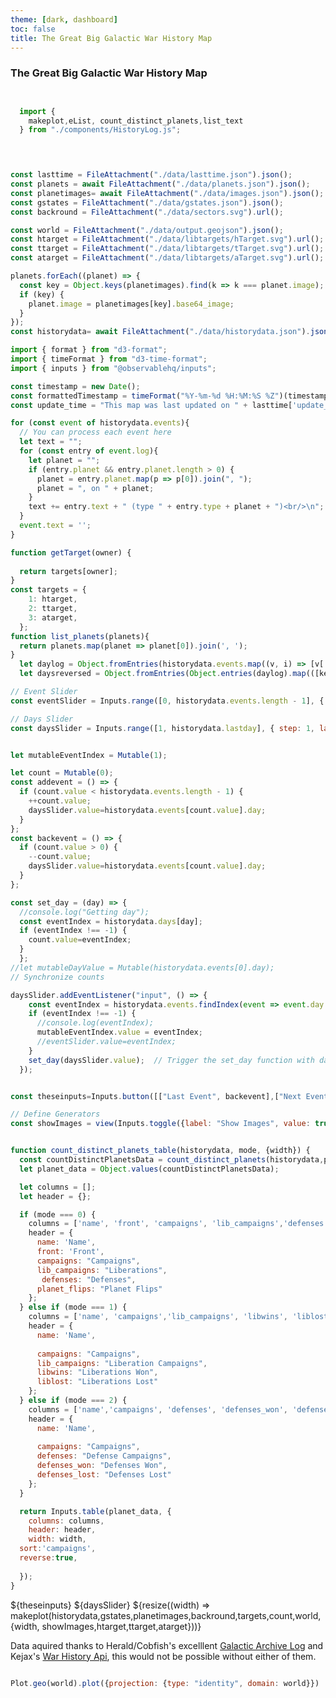 ```yaml
---
theme: [dark, dashboard]
toc: false
title: The Great Big Galactic War History Map
---
```

### The Great Big Galactic War History Map



```js


  import {
    makeplot,eList, count_distinct_planets,list_text
  } from "./components/HistoryLog.js";
  
```

```js


const lasttime = FileAttachment("./data/lasttime.json").json();
const planets = await FileAttachment("./data/planets.json").json();
const planetimages= await FileAttachment("./data/images.json").json();
const gstates = FileAttachment("./data/gstates.json").json();
const backround = FileAttachment("./data/sectors.svg").url();

const world = FileAttachment("./data/output.geojson").json();
const htarget = FileAttachment("./data/libtargets/hTarget.svg").url();
const ttarget = FileAttachment("./data/libtargets/tTarget.svg").url();
const atarget = FileAttachment("./data/libtargets/aTarget.svg").url();

planets.forEach((planet) => {
  const key = Object.keys(planetimages).find(k => k === planet.image);
  if (key) {
    planet.image = planetimages[key].base64_image;
  }
});
const historydata= await FileAttachment("./data/historydata.json").json();
```
```js
import { format } from "d3-format";
import { timeFormat } from "d3-time-format";
import { inputs } from "@observablehq/inputs";

const timestamp = new Date();
const formattedTimestamp = timeFormat("%Y-%m-%d %H:%M:%S %Z")(timestamp);
const update_time = "This map was last updated on " + lasttime['update_time'];

for (const event of historydata.events){
  // You can process each event here
  let text = "";
  for (const entry of event.log){
    let planet = "";
    if (entry.planet && entry.planet.length > 0) {
      planet = entry.planet.map(p => p[0]).join(", ");
      planet = ", on " + planet;
    }
    text += entry.text + " (type " + entry.type + planet + ")<br/>\n";
  }
  event.text = '';
}


```
```js
function getTarget(owner) {
  
  return targets[owner];
}
const targets = {
    1: htarget,
    2: ttarget,
    3: atarget,
  };
function list_planets(planets){
  return planets.map(planet => planet[0]).join(', ');
}
  let daylog = Object.fromEntries(historydata.events.map((v, i) => [v['day'], i]));
  let daysreversed = Object.fromEntries(Object.entries(daylog).map(([key, value]) => [value, key]));

// Event Slider
const eventSlider = Inputs.range([0, historydata.events.length - 1], { step: 1, label: "Event Slider", value: 0 });

// Days Slider
const daysSlider = Inputs.range([1, historydata.lastday], { step: 1, label: "Days Slider", value: 1, width:'100%' });


let mutableEventIndex = Mutable(1);

let count = Mutable(0);
const addevent = () => {
  if (count.value < historydata.events.length - 1) {
    ++count.value;
    daysSlider.value=historydata.events[count.value].day;
  }
};
const backevent = () => {
  if (count.value > 0) {
    --count.value;
    daysSlider.value=historydata.events[count.value].day;
  }
};

const set_day = (day) => {  
  //console.log("Getting day");
  const eventIndex = historydata.days[day];
  if (eventIndex !== -1) {
    count.value=eventIndex;
  }
  };
//let mutableDayValue = Mutable(historydata.events[0].day);
// Synchronize counts

daysSlider.addEventListener("input", () => {
    const eventIndex = historydata.events.findIndex(event => event.day.toString() === daysSlider.value.toString());
    if (eventIndex !== -1) {
      //console.log(eventIndex);
      mutableEventIndex.value = eventIndex;
      //eventSlider.value=eventIndex;
    }
    set_day(daysSlider.value);  // Trigger the set_day function with daysSlider.value
  });


const theseinputs=Inputs.button([["Last Event", backevent],["Next Event", addevent]])

// Define Generators
const showImages = view(Inputs.toggle({label: "Show Images", value: true}));

```


```js

function count_distinct_planets_table(historydata, mode, {width}) {
  const countDistinctPlanetsData = count_distinct_planets(historydata,planets);
  let planet_data = Object.values(countDistinctPlanetsData);

  let columns = [];
  let header = {};

  if (mode === 0) {
    columns = ['name', 'front', 'campaigns', 'lib_campaigns','defenses', 'planet_flips'];
    header = {
      name: 'Name',
      front: 'Front',
      campaigns: "Campaigns",
      lib_campaigns: "Liberations",
       defenses: "Defenses",
      planet_flips: "Planet Flips"
    };
  } else if (mode === 1) {
    columns = ['name', 'campaigns','lib_campaigns', 'libwins', 'liblost'];
    header = {
      name: 'Name',
      
      campaigns: "Campaigns",
      lib_campaigns: "Liberation Campaigns",
      libwins: "Liberations Won",
      liblost: "Liberations Lost"
    };
  } else if (mode === 2) {
    columns = ['name','campaigns', 'defenses', 'defenses_won', 'defenses_lost'];
    header = {
      name: 'Name',
      
      campaigns: "Campaigns",
      defenses: "Defense Campaigns",
      defenses_won: "Defenses Won",
      defenses_lost: "Defenses Lost"
    };
  }

  return Inputs.table(planet_data, {
    columns: columns,
    header: header,
    width: width,
  sort:'campaigns',
  reverse:true,
    
  });
}

```

<div class="grid grid-cols-4" style="grid-auto-rows: auto;">
  <div  class="card grid-colspan-2 grid-rowspan-2">
 ${theseinputs}
  ${daysSlider}
    ${resize((width) => makeplot(historydata,gstates,planetimages,backround,targets,count,world,{width, showImages,htarget,ttarget,atarget}))}
  </div>
  
  <div class='card big grid-colspan-2' style="font-size: 1.1em;">
    <div id="Superdayview"></div>
     
  </div>
  <div id="Days" class='card big grid-colspan-2'>
    <div id="DAYVIEW"></div>
     </div>



</div>



Data aquired thanks to Herald/Cobfish's excelllent [Galactic Archive Log](https://docs.google.com/document/d/1lvlNVU5aNPcUtPpxAsFS93P2xOJTAt-4HfKQH-IxRaA) and Kejax's [War History Api](https://github.com/helldivers-2/War-History-API), this would not be possible without either of them.


```js

```
```js
Plot.geo(world).plot({projection: {type: "identity", domain: world}})
```
